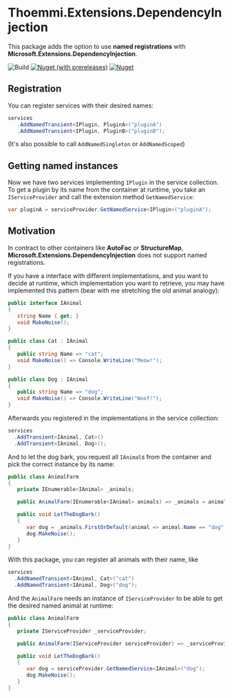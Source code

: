 # Thoemmi.Extensions.DependencyInjection

This package adds the option to use **named registrations** with **Microsoft.Extensions.DependencyInjection**.

![Build](https://github.com/thoemmi/Extensions.DependencyInjection/workflows/Build/badge.svg)
[![Nuget (with prereleases)](https://img.shields.io/nuget/vpre/Thoemmi.Extensions.DependencyInjection.svg)](https://www.nuget.org/packages/Thoemmi.Extensions.DependencyInjection/absoluteLatest)
[![Nuget](https://img.shields.io/nuget/v/Thoemmi.Extensions.DependencyInjection.svg)](https://www.nuget.org/packages/Thoemmi.Extensions.DependencyInjection/)

## Registration

You can register services with their desired names:

```cs
services
   .AddNamedTransient<IPlugin, PluginA>("pluginA")
   .AddNamedTransient<IPlugin, PluginB>("pluginB");
```

(It's also possible to call `AddNamedSingleton` or `AddNamedScoped`)

## Getting named instances

Now we have two services implementing `IPlugin` in the service collection. To get a plugin
by its name from the container at runtime, you take an `IServiceProvider` and call the
extension method `GetNamedService`:

```cs
var pluginA = serviceProvider.GetNamedService<IPlugin>("pluginA");
```

## Motivation

In contract to other containers like **AutoFac** or **StructureMap**, **Microsoft.Extensions.DependencyInjection** does not support named registrations.

If you have a interface with different implementations, and you want to decide at runtime, which implementation you
want to retrieve, you may have implemented this pattern (bear with me stretching the old animal analogy):

```cs
public interface IAnimal
{
   string Name { get; }
   void MakeNoise();
}

public class Cat : IAnimal
{
   public string Name => "cat";
   void MakeNoise() => Console.WriteLine("Meow!");
}

public class Dog : IAnimal
{
   public string Name => "dog";
   void MakeNoise() => Console.WriteLine("Woof!");
}
```

Afterwards you registered in the implementations in the service collection:

```cs
services
  .AddTransient<IAnimal, Cat>()
  .AddTransient<IAnimal, Dog>();
```

And to let the dog bark, you request all `IAnimal`s from the container and pick the correct
instance by its name:

```cs
public class AnimalFarm
{
   private IEnumerable<IAnimal> _animals;

   public AnimalFarm(IEnumerable<IAnimal> animals) => _animals = animals;

   public void LetTheDogBark()
   {
      var dog = _animals.FirstOrDefault(animal => animal.Name == "dog");
      dog.MakeNoise();
   }
}
```

With this package, you can register all animals with their name, like

```cs
services
  .AddNamedTransient<IAnimal, Cat>("cat")
  .AddNamedTransient<IAnimal, Dog>("dog");
```

And the `AnimalFarm` needs an instance of `IServiceProvider` to be able to get the desired 
named animal at runtime:

```cs
public class AnimalFarm
{
   private IServiceProvider _serviceProvider;

   public AnimalFarm(IServiceProvider serviceProvider) => _serviceProvider = serviceProvider;

   public void LetTheDogBark()
   {
      var dog = serviceProvider.GetNamedService<IAnimal>("dog");
      dog.MakeNoise();
   }
}
```
